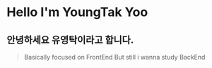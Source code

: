 # Hello I'm YoungTak Yoo

## 안녕하세요 유영탁이라고 합니다.

>Basically focused on FrontEnd
>But still i wanna study BackEnd

